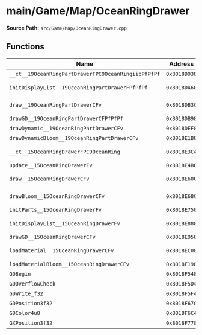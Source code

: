 # main/Game/Map/OceanRingDrawer

**Source Path:** `src/Game/Map/OceanRingDrawer.cpp`

## Functions

| Name | Address | Match % |
|------|---------|---------|
| `__ct__19OceanRingPartDrawerFPC9OceanRingiibPfPfPf` | `0x8018D938` | :x: (0.0%) |
| `initDisplayList__19OceanRingPartDrawerFPfPfPf` | `0x8018DA60` | :x: (89.1%) |
| `draw__19OceanRingPartDrawerCFv` | `0x8018DB3C` | :x: (75.0%) |
| `drawGD__19OceanRingPartDrawerCFPfPfPf` | `0x8018DB98` | :x: (0.0%) |
| `drawDynamic__19OceanRingPartDrawerCFv` | `0x8018DEF8` | :x: (0.0%) |
| `drawDynamicBloom__19OceanRingPartDrawerCFv` | `0x8018E1B8` | :x: (0.0%) |
| `__ct__15OceanRingDrawerFPC9OceanRing` | `0x8018E3C4` | :white_check_mark: (100.0%) |
| `update__15OceanRingDrawerFv` | `0x8018E4BC` | :x: (0.0%) |
| `draw__15OceanRingDrawerCFv` | `0x8018E60C` | :white_check_mark: (100.0%) |
| `drawBloom__15OceanRingDrawerCFv` | `0x8018E68C` | :x: (85.2%) |
| `initParts__15OceanRingDrawerFv` | `0x8018E750` | :x: (0.0%) |
| `initDisplayList__15OceanRingDrawerFv` | `0x8018E880` | :white_check_mark: (100.0%) |
| `drawGD__15OceanRingDrawerCFv` | `0x8018E958` | :x: (0.0%) |
| `loadMaterial__15OceanRingDrawerCFv` | `0x8018EC08` | :x: (99.4%) |
| `loadMaterialBloom__15OceanRingDrawerCFv` | `0x8018F198` | :x: (0.0%) |
| `GDBegin` | `0x8018F548` | :x: (0.0%) |
| `GDOverflowCheck` | `0x8018F5D4` | :x: (0.0%) |
| `GDWrite_f32` | `0x8018F5F4` | :x: (0.0%) |
| `GDPosition3f32` | `0x8018F67C` | :x: (0.0%) |
| `GDColor4u8` | `0x8018F6C4` | :x: (0.0%) |
| `GXPosition3f32` | `0x8018F770` | :x: (0.0%) |